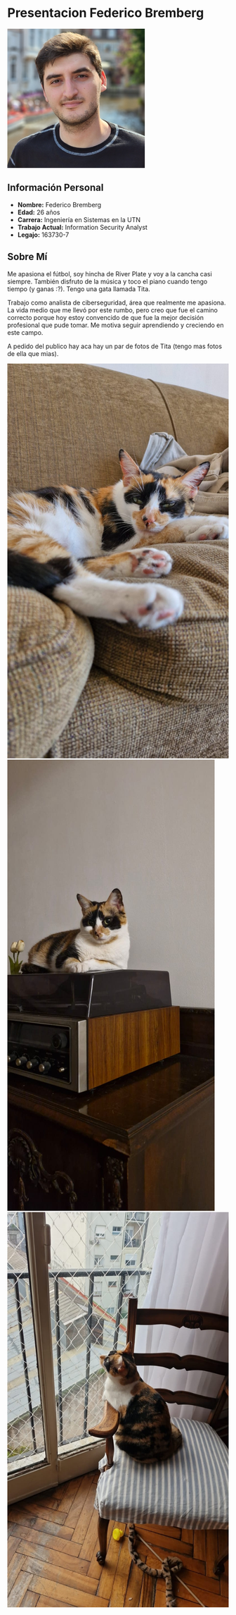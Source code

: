 # Presentacion Federico Bremberg

![Foto_mia](assets/foto_personal.png)

## Información Personal

- **Nombre:** Federico Bremberg
- **Edad:** 26 años
- **Carrera:** Ingeniería en Sistemas en la UTN
- **Trabajo Actual:** Information Security Analyst
- **Legajo:** 163730-7

## Sobre Mí
Me apasiona el fútbol, soy hincha de River Plate y voy a la cancha casi siempre. También disfruto de la música y toco el piano cuando tengo tiempo (y ganas :?). Tengo una gata llamada Tita.

Trabajo como analista de ciberseguridad, área que realmente me apasiona. La vida medio que me llevó por este rumbo, pero creo que fue el camino correcto porque hoy estoy convencido de que fue la mejor decisión profesional que pude tomar. Me motiva seguir aprendiendo y creciendo en este campo.

A pedido del publico hay aca hay un par de fotos de Tita (tengo mas fotos de ella que mias).

![Tita1](assets/Tita1.jpeg)
![Tita2](assets/Tita2.jpeg)
![Tita3](assets/Tita3.jpeg)

